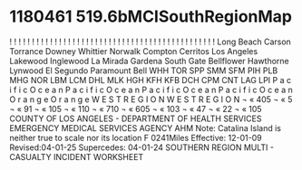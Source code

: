 # 1180461 519.6bMCISouthRegionMap

!
!
!
!
!
!
!
!
!
!
!
!
!
!
!
!
!
!
!
!
!
!
!
!
!
!
!
!
!
!
!
!
!
!
!
!
!
!
!
!
!
!
!
!
!
!
Long Beach
Carson
Torrance
Downey
Whittier
Norwalk
Compton
Cerritos
Los Angeles
Lakewood
Inglewood
La Mirada
Gardena
South Gate
Bellflower
Hawthorne
Lynwood
El Segundo
Paramount
Bell
WHH
TOR
SPP
SMM
SFM
PIH
PLB
MHG
NOR
LBM
LCM
DHL
MLK
HGH
KFH
KFB
DCH
CPM
CNT
LAG
LPI
P a c i f i c   O c e a n
P a c i f i c   O c e a n
P a c i f i c   O c e a n
P a c i f i c   O c e a n
O r a n g e
O r a n g e
W E S T   R E G I O N
W E S T   R E G I O N
¬
«
405
¬
«
5
¬
«
91
¬
«
105
¬
«
110
¬
«
710
¬
«
605
¬
«
103
¬
«
47
¬
«
22
¬
«
105
COUNTY OF LOS ANGELES - DEPARTMENT OF HEALTH SERVICES
EMERGENCY MEDICAL SERVICES AGENCY
AHM
Note: Catalina Island is neither true to scale 
nor its location
F
0241Miles
Effective: 12-01-09 
 Revised:04-01-25  Supercedes: 04-01-24
SOUTHERN REGION MULTI - CASUALTY INCIDENT WORKSHEET
